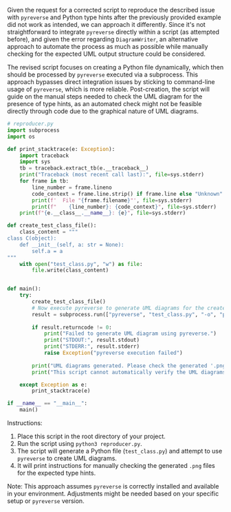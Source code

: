 Given the request for a corrected script to reproduce the described issue with `pyreverse` and Python type hints after the previously provided example did not work as intended, we can approach it differently. Since it's not straightforward to integrate `pyreverse` directly within a script (as attempted before), and given the error regarding `DiagramWriter`, an alternative approach to automate the process as much as possible while manually checking for the expected UML output structure could be considered.

The revised script focuses on creating a Python file dynamically, which then should be processed by `pyreverse` executed via a subprocess. This approach bypasses direct integration issues by sticking to command-line usage of `pyreverse`, which is more reliable. Post-creation, the script will guide on the manual steps needed to check the UML diagram for the presence of type hints, as an automated check might not be feasible directly through code due to the graphical nature of UML diagrams.

```python
# reproducer.py
import subprocess
import os

def print_stacktrace(e: Exception):
    import traceback
    import sys
    tb = traceback.extract_tb(e.__traceback__)
    print("Traceback (most recent call last):", file=sys.stderr)
    for frame in tb:
        line_number = frame.lineno
        code_context = frame.line.strip() if frame.line else "Unknown"
        print(f'  File "{frame.filename}"', file=sys.stderr)
        print(f"    {line_number}: {code_context}", file=sys.stderr)
    print(f"{e.__class__.__name__}: {e}", file=sys.stderr)

def create_test_class_file():
    class_content = """
class C(object):
    def __init__(self, a: str = None):
        self.a = a
"""
    with open("test_class.py", "w") as file:
        file.write(class_content)


def main():
    try:
        create_test_class_file()
        # Now execute pyreverse to generate UML diagrams for the created file
        result = subprocess.run(["pyreverse", "test_class.py", "-o", "png"], capture_output=True, text=True)
        
        if result.returncode != 0:
            print("Failed to generate UML diagram using pyreverse.")
            print("STDOUT:", result.stdout)
            print("STDERR:", result.stderr)
            raise Exception("pyreverse execution failed")
        
        print("UML diagrams generated. Please check the generated '.png' files for the presence of type hints.")
        print("This script cannot automatically verify the UML diagrams, so manual verification is required.")

    except Exception as e:
        print_stacktrace(e)

if __name__ == "__main__":
    main()
```

Instructions:
1. Place this script in the root directory of your project.
2. Run the script using `python3 reproducer.py`.
3. The script will generate a Python file (`test_class.py`) and attempt to use `pyreverse` to create UML diagrams.
4. It will print instructions for manually checking the generated `.png` files for the expected type hints.

Note: This approach assumes `pyreverse` is correctly installed and available in your environment. Adjustments might be needed based on your specific setup or `pyreverse` version.